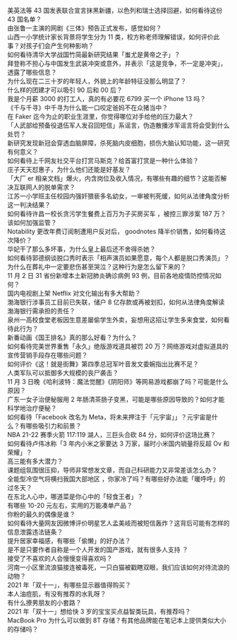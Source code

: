 美英法等 43 国发表联合宣言抹黑新疆，以色列和瑞士选择回避，如何看待这份 43 国名单？  
由张鲁一主演的网剧《三体》预告正式发布，感觉如何？  
山西一小学统计家长背景将学生分为 11 类，校方称老师理解错误，如何评价此事？对孩子们会产生何种影响？  
如何看待清华大学战国竹简最新研究结果「蚩尤是黄帝之子」？  
拜登称不担心与中国发生武装冲突或意外，并表示「这是竞争，不一定是冲突」，透露了哪些信息？  
为什么现在二三十岁的年轻人，外貌上的年龄特征没那么明显了？  
什么样的团建才可以吸引 90 后和 00 后？  
我是个月薪 3000 的打工人，真的有必要花 6799 买一个 iPhone 13 吗？  
《千与千寻》中千寻为什么能一口咬定爸妈不在众猪当中？  
在 Faker 迄今为止的职业生涯里，你觉得哪位对手给他的压力最大？  
「人武部给预备役退伍军人发召回短信」系谣言，伪造散播涉军谣言将会受到什么处罚？  
新研究发现新冠会穿透血脑屏障，杀死脑内皮细胞，损伤大脑认知功能，这一研究有何意义？  
如何看待上千网友社交平台打赏马斯克？给首富打赏是一种什么体验？  
庄子天天怼惠子，为什么他们还能是好基友？  
「大厂 er 相亲文档」爆火，内含岗位及收入情况，有哪些有趣的细节？这能否解决互联网人的脱单需求？  
江苏一小学班主任校园内强奸猥亵多名幼女，一审被判死缓，如何从法律角度分析这一判决结果？  
如何看待许昌一校长贪污学生餐费上百万为子买房买车 ，被控三罪涉案 187 万？该如何加强监管？  
Notability 更改年费订阅制遭用户反对后， goodnotes 降半价销售，如何看待这次降价？  
华妃干了那么多坏事，为什么皇上最后还不舍得杀她？  
如何看待郭德纲谈脱口秀时表示「相声演员如果愿意，每个人都是脱口秀演员」？  
为什么在葬礼中一定要悲伤甚至哭泣？这种行为是怎么留下来的？  
11 月 2 日 31 省份新增本土新冠肺炎确诊病例 93 例，目前各地疫情防控情况如何？  
国内电视剧上架 Netflix 对文化输出有多大帮助？  
渤海银行涉事员工目前已失联，储户 8 亿存款或再被划扣，如何从法律角度解读渤海银行需承担的责任？  
泉州一高校食堂老板因生意差屡偷学生外卖，妄想用这招让学生多来食堂，如何看待此行为？  
新番动画《国王排名》真的那么好看？为什么？  
如何看待完美世界重售「永久」绝版游戏道具被罚 20 万？网络游戏对虚拟道具的宣传营销手段存在哪些问题？  
如何评价《这！就是街舞》第四季总冠军叶音发文委婉指出比赛不足？  
人类军队可以抵御多大规模的丧尸袭击？  
11 月 3 日晚《哈利波特：魔法觉醒》《阴阳师》等网易游戏都崩了吗？可能是什么原因？  
广东一女子治便秘服用 2 年肠清茶肠子变黑，可能是哪些原因导致的？如何才能科学地治疗便秘？  
如何看待「Facebook 改名为 Meta，将未来押注于「元宇宙」」？元宇宙是什么？有哪些吸引力和前景？  
NBA 21-22 赛季火箭 117:119 湖人，三巨头合砍 84 分，如何评价这场比赛？  
如何看待卢伟冰称「3 年内小米之家要达 3 万家，届时小米国内销量将反超 Ov 和荣耀」？  
高三能有多大潜力？  
课题组氛围很压抑，导师非常想发文章，而自己科研能力又非常差该怎么办？  
全能型冷空气将横扫我国大部地区 ，你家冷了吗？有哪些好办法能「暖呼呼」的过冬天？  
在东北人心中，哪道菜是你心中的「轻食王者」？  
有哪些 10-20 元左右，实用的万能凑单产品？  
你粉的最久的偶像是谁？  
如何看待大量网友因微博评价明星艺人孟美岐而被短信轰炸？这背后可能有怎样的信息泄露违法链条？  
提升居家幸福感，有哪些「偷懒」的好办法？  
是不是只要作者自称是一个人开发的国产游戏，就有很多人支持 ？  
接受了不喜欢的人会慢慢变得喜欢吗？  
河南一小区里流浪猫接连被毒死，一只白猫被戳瞎双眼，我们应该如何对待流浪的动物？  
2021 年「双十一」，有哪些显示器值得购买？  
本人油痘肌，有没有推荐的水乳呀？  
有什么撩男朋友的小套路？  
2021 年「双十一」想给快 3 岁的宝宝买点益智类玩具，有推荐吗？  
MacBook Pro 为什么可以做到 8T 存储？有其他品牌能在笔记本上提供类似大小的存储吗？  
